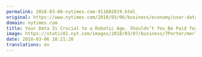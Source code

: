```yaml
---
permalink: 2018-03-06-nytimes.com-911602819.html
original: https://www.nytimes.com/2018/03/06/business/economy/user-data-pay.html?partner=rss&amp;emc=rss
domain: nytimes.com
title: Your Data Is Crucial to a Robotic Age. Shouldn’t You Be Paid for It?
image: https://static01.nyt.com/images/2018/03/07/business/7Porter/merlin_135055269_faf46056-a97e-4a4d-ac1b-e93fbf79001a-mediumThreeByTwo440.jpg
date: 2018-03-06 18:21:20
translations: en
---
```


